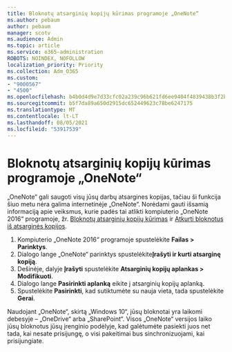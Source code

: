 ```yaml
---
title: Bloknotų atsarginių kopijų kūrimas programoje „OneNote“
ms.author: pebaum
author: pebaum
manager: scotv
ms.audience: Admin
ms.topic: article
ms.service: o365-administration
ROBOTS: NOINDEX, NOFOLLOW
localization_priority: Priority
ms.collection: Adm_O365
ms.custom:
- "9000567"
- "4500"
ms.openlocfilehash: b4b0d4d9e7d33cfc02a239c96b621fd6ee9404f4839438b3f2b194ceda54658c
ms.sourcegitcommit: b5f7da89a650d2915dc652449623c78be6247175
ms.translationtype: MT
ms.contentlocale: lt-LT
ms.lasthandoff: 08/05/2021
ms.locfileid: "53917539"
---
```

# <a name="backup-notebooks-in-onenote"></a>Bloknotų atsarginių kopijų kūrimas programoje „OneNote“

„OneNote“ gali saugoti visų jūsų darbų atsargines kopijas, tačiau ši funkcija šiuo metu nėra galima internetinėje „OneNote“. Norėdami gauti išsamią informaciją apie veiksmus, kurie padės tai atlikti kompiuterio „OneNote 2016“ programoje, žr. [Bloknotų atsarginių kopijų kūrimas](https://support.office.com/article/back-up-notes-f58b34b0-611d-435e-87fa-7942a1767af4#id0eaabaaa=2016,_2013,_2010) ir [Atkurti bloknotus iš atsarginės kopijos](https://support.microsoft.com/office/5daf9cb0-6769-4998-a5de-f044fdd0d831).

1. Kompiuterio „OneNote 2016“ programoje spustelėkite **Failas > Parinktys**.
2. Dialogo lange „OneNote“ parinktys spustelėkite**Įrašyti ir kurti atsarginę kopiją**.
3. Dešinėje, dalyje **Įrašyti** spustelėkite **Atsarginių kopijų aplankas > Modifikuoti**.
4. Dialogo lange **Pasirinkti aplanką** eikite į atsarginių kopijų aplanką.
5. Spustelėkite **Pasirinkti**, kad sutiktumėte su nauja vieta, tada spustelėkite **Gerai**.

Naudojant „OneNote“, skirtą „Windows 10“, jūsų bloknotai yra laikomi debesyje – „OneDrive“ arba „SharePoint“. Visos „OneNote“ versijos laiko jūsų bloknotus jūsų įrenginio podėlyje, kad galėtumėte pasiekti juos net tada, kai nesate prisijungę, o visi pakeitimai bus sinchronizuojami, kai prisijungiate.
